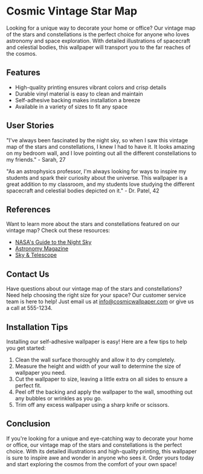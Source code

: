 <!--
Write me content for website with wallpaper which alt text is:

"A vintage map of the stars and constellations, with detailed illustrations of spacecraft and celestial bodies."

The name/title of the page should not be 1:1 copy of the alt text but rather a real content of the website which is using this wallpaper.

- Use markdown format 
- Start with the heading
- The content should look like a real website 
- Include real sections like references, contact, user stories, etc. use things relevant to the page purpose.
- Feel free to use structure like headings, bullets, numbering, blockquotes, paragraphs, horizontal lines, etc.
- You can use formatting like bold or _italic_
- You can include UTF-8 emojis
- Links should be only #hash anchors (and you can refer to the document itself)
- Do not include images
-->

<!--font:Montserrat-->

# Cosmic Vintage Star Map

Looking for a unique way to decorate your home or office? Our vintage map of the stars and constellations is the perfect choice for anyone who loves astronomy and space exploration. With detailed illustrations of spacecraft and celestial bodies, this wallpaper will transport you to the far reaches of the cosmos.

## Features

- High-quality printing ensures vibrant colors and crisp details
- Durable vinyl material is easy to clean and maintain
- Self-adhesive backing makes installation a breeze
- Available in a variety of sizes to fit any space

## User Stories

"I've always been fascinated by the night sky, so when I saw this vintage map of the stars and constellations, I knew I had to have it. It looks amazing on my bedroom wall, and I love pointing out all the different constellations to my friends." - Sarah, 27

"As an astrophysics professor, I'm always looking for ways to inspire my students and spark their curiosity about the universe. This wallpaper is a great addition to my classroom, and my students love studying the different spacecraft and celestial bodies depicted on it." - Dr. Patel, 42

## References

Want to learn more about the stars and constellations featured on our vintage map? Check out these resources:

- [NASA's Guide to the Night Sky](#)
- [Astronomy Magazine](#)
- [Sky & Telescope](#)

## Contact Us

Have questions about our vintage map of the stars and constellations? Need help choosing the right size for your space? Our customer service team is here to help! Just email us at [info@cosmicwallpaper.com](mailto:info@cosmicwallpaper.com) or give us a call at 555-1234.

## Installation Tips

Installing our self-adhesive wallpaper is easy! Here are a few tips to help you get started:

1. Clean the wall surface thoroughly and allow it to dry completely.
2. Measure the height and width of your wall to determine the size of wallpaper you need.
3. Cut the wallpaper to size, leaving a little extra on all sides to ensure a perfect fit.
4. Peel off the backing and apply the wallpaper to the wall, smoothing out any bubbles or wrinkles as you go.
5. Trim off any excess wallpaper using a sharp knife or scissors.

## Conclusion

If you're looking for a unique and eye-catching way to decorate your home or office, our vintage map of the stars and constellations is the perfect choice. With its detailed illustrations and high-quality printing, this wallpaper is sure to inspire awe and wonder in anyone who sees it. Order yours today and start exploring the cosmos from the comfort of your own space!
